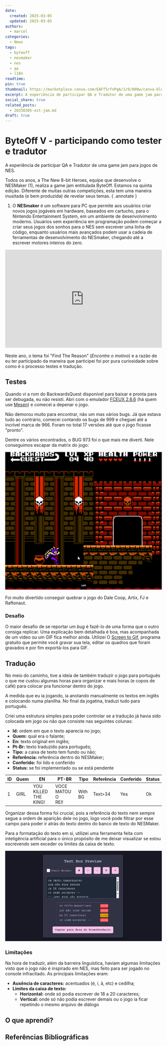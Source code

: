 ```yaml
---
date:
  created: 2025-03-05
  updated: 2025-03-05
authors:
  - marcel
categories:
  - News
tags:
  - byteoff
  - nesmaker
  - nes
  - qa
  - l18n
readtime: 
pin: true
thumbnail: https://marketplace.canva.com/EAFf5rfnPgA/1/0/800w/canva-blue-modern-eye-catching-vlog-youtube-thumbnail-XTJTyike0CE.jpg
excerpt: A experiência de participar QA e Tradutor de uma game jam para jogos de NES.
social_share: true
related_posts:
  - 20250305-ost-jam.md
draft: true
---
```

# ByteOff V - participando como tester e tradutor

A experiência de participar QA e Tradutor de uma game jam para jogos de NES.
<!-- more -->
Todos os anos, a The New 8-bit Heroes, equipe que desenvolve o NESMaker (1),  realiza a game jam entitulada ByteOff. Estamos na quinta edição. Diferente de muitas outras competições, esta tem uma maneira inusitada (e bem produzida) de revelar seus temas.
{ .annotate }

1.  O **NESmaker** é um software para PC que permite aos usuários criar novos jogos jogáveis em hardware, baseados em cartucho, para o Nintendo Entertainment System, em um ambiente de desenvolvimento moderno. Usuários sem experiência em programação podem começar a criar seus jogos dos sonhos para o NES sem escrever uma linha de código, enquanto usuários mais avançados podem usar a cadeia de ferramentas de desenvolvimento do NESmaker, chegando até a escrever motores inteiros do zero. 

<iframe width="100%" height="315" src="https://www.youtube.com/embed/OiYsWCyUVsY?si=AWXukZt7U4mUPpK1" title="YouTube video player" frameborder="0" allow="accelerometer; autoplay; clipboard-write; encrypted-media; gyroscope; picture-in-picture; web-share" referrerpolicy="strict-origin-when-cross-origin" allowfullscreen></iframe>

Neste ano, o tema foi "Find The Reason" (_Encontre o motivo_) e a razão de eu ter participado da maneira que participei foi por pura curiosidade sobre como é o processo testes e tradução.
## Testes
Quando vi a rom do BackwardsQuest disponível para baixar e pronta para ser debugada, eu não resisti. Abri com o emulador [FCEUX 2.6.6](https://fceux.com/web/home.html) (há quem use [Mesen](https://www.mesen.ca/)) e comecei a depenar o jogo.

Não demorou muito para encontrar, não um mas vários bugs. Já que estava tudo ao contrário, comecei contando os bugs de 999 e cheguei até a incrível marca de 966. Foram no total 17 versões até que o jogo ficasse "pronto".

Dentre os vários encontrados, o BUG 973 foi o que mais me diverti. Nele conseguimos escapar da matrix do jogo:

![alt text](20250323-byteoff-v-jam-bug-973.gif)

Foi muito divertido conseguir quebrar o jogo do Dale Coop, Artix, FJ e Raftonaut.

### Desafio
O maior desafio de se reportar um _bug_ é fazê-lo de uma forma que o outro consiga replicar. Uma explicação bem detalhada é boa, mas acompanhada de um vídeo ou um GIF fica melhor ainda. Utilizei O [Screen to Gif](https://www.screentogif.com/), programa gratuito que permite você gravar sua tela, editar os quadros que foram gravados e por fim exportá-los para GIF.

## Tradução
No meio do caminho, tive a ideia de também traduzir o jogo para português o que me custou algumas horas para organizar e mais horas (e copos de café) para colocar pra funcionar dentro do jogo.

A medida que eu ia jogando, ia anotando manualmente os textos em inglês e colocando numa planilha. No final da jogatina, traduzi tudo para português.

Criei uma estrutura simples para poder controlar se a tradução já havia sido colocada em jogo ou não que consiste nas seguintes colunas:

- **Id:** ordem em que o texto aparecia no jogo;
- **Quem:** qual era o falante;
- **En:** texto original em inglês;
- **Pt-Br:** texto traduzido para português;
- **Tipo:** a caixa de texto tem fundo ou não;
- **Referência:** referência dentro do NESMaker;
- **Conferido:** foi lido e conferido
- **Status:** se foi implementado ou se está pendente

| ID  | Quem | EN                      | PT-BR                 | Tipo    | Referência | Conferido | Status |
| --- | ---- | ----------------------- | --------------------- | ------- | ---------- | --------- | ------ |
| 1   | GIRL | YOU KILLED THE<br>KING! | VOCE MATOU O<br> REI! | With BG | Text>34    | Yes       | Ok     |

Organizar dessa forma foi crucial, pois a referência do texto nem sempre segue a ordem de aparição dele no jogo, logo você pode filtrar por esse campo para poder ir atrás do texto dentro do banco de texto do NESMaker.

Para a formatação do texto em si, utilizei uma ferramenta feita com inteligência artificial para o único propósito de me deixar visualizar se estou escrevendo sem exceder os limites da caixa de texto.

![alt text](20250323-byteoff-v-jam-text.png)
### Limitações
Na hora de traduzir, além da barreira linguística, haviam algumas limitações visto que o jogo não é inspirado em NES, mas feito para ser jogado no console infracitado. As principais limitações eram:

- **Ausência de caracteres:** acentuados (é, í, ã, etc) e cedilha;
- **Limites da caixa de texto:**
	- **Horizontal:** onde só podia escrever de 18 a 20 caracteres;
	- **Vertical:** onde só não podia escrever demais ou o jogo ia ficar repetindo o mesmo arquivo de diálogo
## O que aprendi?



## Referências Bibliográficas
